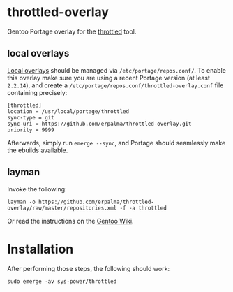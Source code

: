 # throttled-overlay

Gentoo Portage overlay for the [throttled](https://github.com/erpalma/throttled) tool.

## local overlays

[Local overlays](https://wiki.gentoo.org/wiki/Overlay/Local_overlay) should be managed via `/etc/portage/repos.conf/`.
To enable this overlay make sure you are using a recent Portage version (at least `2.2.14`), and create a `/etc/portage/repos.conf/throttled-overlay.conf` file containing precisely:

```
[throttled]
location = /usr/local/portage/throttled
sync-type = git
sync-uri = https://github.com/erpalma/throttled-overlay.git
priority = 9999
```

Afterwards, simply run `emerge --sync`, and Portage should seamlessly make the ebuilds available.

## layman

Invoke the following:

	layman -o https://github.com/erpalma/throttled-overlay/raw/master/repositories.xml -f -a throttled
	
Or read the instructions on the [Gentoo Wiki](http://wiki.gentoo.org/wiki/Layman#Adding_custom_repositories).

# Installation

After performing those steps, the following should work:

	sudo emerge -av sys-power/throttled
